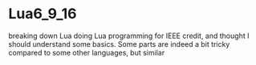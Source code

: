 # Lua6_9_16
breaking down Lua
doing Lua programming for IEEE credit, and thought I should understand some basics. Some parts are indeed a bit tricky
compared to some other languages, but similar
